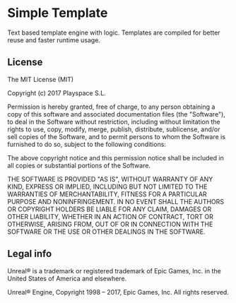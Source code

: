 # Simple Template

Text based template engine with logic. Templates are compiled for better reuse and 
faster runtime usage.

License
----

The MIT License (MIT)

Copyright (c) 2017 Playspace S.L.

Permission is hereby granted, free of charge, to any person obtaining a copy
of this software and associated documentation files (the "Software"), to deal
in the Software without restriction, including without limitation the rights
to use, copy, modify, merge, publish, distribute, sublicense, and/or sell
copies of the Software, and to permit persons to whom the Software is
furnished to do so, subject to the following conditions:

The above copyright notice and this permission notice shall be included in all
copies or substantial portions of the Software.

THE SOFTWARE IS PROVIDED "AS IS", WITHOUT WARRANTY OF ANY KIND, EXPRESS OR
IMPLIED, INCLUDING BUT NOT LIMITED TO THE WARRANTIES OF MERCHANTABILITY,
FITNESS FOR A PARTICULAR PURPOSE AND NONINFRINGEMENT. IN NO EVENT SHALL THE
AUTHORS OR COPYRIGHT HOLDERS BE LIABLE FOR ANY CLAIM, DAMAGES OR OTHER
LIABILITY, WHETHER IN AN ACTION OF CONTRACT, TORT OR OTHERWISE, ARISING FROM,
OUT OF OR IN CONNECTION WITH THE SOFTWARE OR THE USE OR OTHER DEALINGS IN THE
SOFTWARE.

Legal info
----

Unreal® is a trademark or registered trademark of Epic Games, Inc. in the United States of America and elsewhere.

Unreal® Engine, Copyright 1998 – 2017, Epic Games, Inc. All rights reserved.